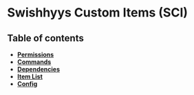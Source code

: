 # Swishhyys Custom Items (SCI)

## Table of contents

- **[Permissions](https://github.com/Swishhyy/SCI/blob/main/Documentation/Permissions.md)**
- **[Commands](https://github.com/Swishhyy/SCI/blob/main/Documentation/Commands.md)**
- **[Dependencies](https://github.com/Swishhyy/SCI/blob/main/Documentation/Dependencies.md)**
- **[Item List](https://github.com/Swishhyy/SCI/blob/main/Documentation/Item%20List.md)**
- **[Config](https://github.com/Swishhyy/SCI/blob/main/Documentation/Config.md)**
